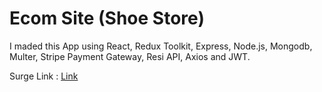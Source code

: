 # Ecom Site (Shoe Store)

 I maded this App using React, Redux Toolkit, Express, Node.js, Mongodb, Multer, Stripe Payment Gateway, Resi API, Axios and JWT. 

Surge Link : [Link](https://sturdy-spoony.surge.sh/)
